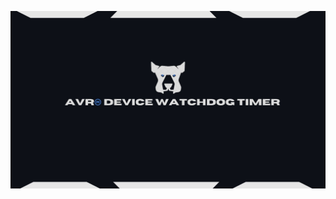 ![Texto Alternativo](https://raw.githubusercontent.com/leonardoalvessousa/AVR_WDT/refs/heads/main/AVR_BANNER.jpg)
